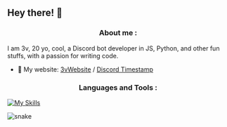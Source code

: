 
## Hey there! 👋 
 
<h3 align="center">About me :</h3>

I am 3v, 20 yo, cool, a Discord bot developer in JS, Python, and other fun stuffs, with a passion for writing code.

- 🔗 My website: [3vWebsite](https://3vfi-dev.github.io/) / [Discord Timestamp](https://r.3v.fi/discord-timestamps/) 

<h3 align="center">Languages and Tools :</h3>

[![My Skills](https://skillicons.dev/icons?i=js,discordjs,discord,idea,nodejs,phpstorm,webstorm,py,vscode,html,css)](https://skillicons.dev)


![snake](https://github.com/user-attachments/assets/319ce804-4f57-4a93-aba2-8f92eb64e52f)


